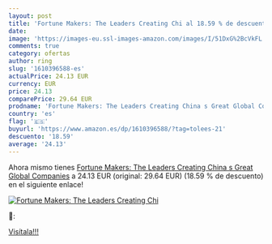 ```yaml
---
layout: post
title: 'Fortune Makers: The Leaders Creating Chi al 18.59 % de descuento'
date: 
image: 'https://images-eu.ssl-images-amazon.com/images/I/51DxG%2BcVkFL._SL200_.jpg'
comments: true
category: ofertas
author: ring
slug: '1610396588-es'
actualPrice: 24.13 EUR
currency: EUR
price: 24.13
comparePrice: 29.64 EUR
prodname: 'Fortune Makers: The Leaders Creating China s Great Global Companies'
country: 'es'
flag: '🇪🇸'
buyurl: 'https://www.amazon.es/dp/1610396588/?tag=tolees-21'
descuento: '18.59'
average: '24.13'
---
```


Ahora mismo tienes [Fortune Makers: The Leaders Creating China s Great Global Companies](https://www.amazon.es/dp/1610396588/?tag=tolees-21) a 24.13 EUR (original: 29.64 EUR) (18.59 %  de descuento) en el siguiente enlace!

[![Fortune Makers: The Leaders Creating Chi](https://images-eu.ssl-images-amazon.com/images/I/51DxG%2BcVkFL._SL200_.jpg)](https://www.amazon.es/dp/1610396588/?tag=tolees-21)

🔎:


[Visítala!!!](https://www.amazon.es/dp/1610396588/?tag=tolees-21)
